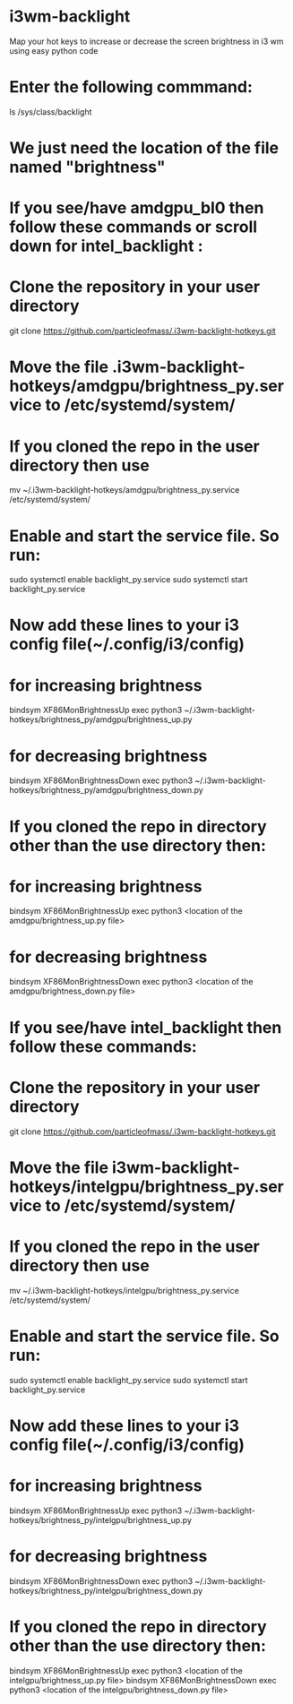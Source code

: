 # i3wm-backlight
Map your hot keys to increase or decrease the screen brightness in i3 wm using easy python code

# Enter the following commmand:
ls /sys/class/backlight
# We just need the location of the file named "brightness"

# If you see/have amdgpu_bl0 then follow these commands or scroll down for intel_backlight :
# Clone the repository in your user directory
git clone https://github.com/particleofmass/.i3wm-backlight-hotkeys.git
# Move the file .i3wm-backlight-hotkeys/amdgpu/brightness_py.service to /etc/systemd/system/
# If you cloned the repo in the user directory then use
mv ~/.i3wm-backlight-hotkeys/amdgpu/brightness_py.service /etc/systemd/system/
# Enable and start the service file. So run:
sudo systemctl enable backlight_py.service
sudo systemctl start backlight_py.service
# Now add these lines to your i3 config file(~/.config/i3/config)
# for increasing brightness
bindsym XF86MonBrightnessUp exec python3 ~/.i3wm-backlight-hotkeys/brightness_py/amdgpu/brightness_up.py
# for decreasing brightness
bindsym XF86MonBrightnessDown exec python3 ~/.i3wm-backlight-hotkeys/brightness_py/amdgpu/brightness_down.py
# If you cloned the repo in directory other than the use directory then:
# for increasing brightness
bindsym XF86MonBrightnessUp exec python3 <location of the amdgpu/brightness_up.py file>
# for decreasing brightness
bindsym XF86MonBrightnessDown exec python3 <location of the amdgpu/brightness_down.py file>


# If you see/have intel_backlight then follow these commands:
# Clone the repository in your user directory
git clone https://github.com/particleofmass/.i3wm-backlight-hotkeys.git
# Move the file i3wm-backlight-hotkeys/intelgpu/brightness_py.service to /etc/systemd/system/
# If you cloned the repo in the user directory then use
mv ~/.i3wm-backlight-hotkeys/intelgpu/brightness_py.service /etc/systemd/system/
# Enable and start the service file. So run:
sudo systemctl enable backlight_py.service
sudo systemctl start backlight_py.service
# Now add these lines to your i3 config file(~/.config/i3/config)
# for increasing brightness
bindsym XF86MonBrightnessUp exec python3 ~/.i3wm-backlight-hotkeys/brightness_py/intelgpu/brightness_up.py
# for decreasing brightness
bindsym XF86MonBrightnessDown exec python3 ~/.i3wm-backlight-hotkeys/brightness_py/intelgpu/brightness_down.py
# If you cloned the repo in directory other than the use directory then:
bindsym XF86MonBrightnessUp exec python3 <location of the intelgpu/brightness_up.py file>
bindsym XF86MonBrightnessDown exec python3 <location of the intelgpu/brightness_down.py file>
